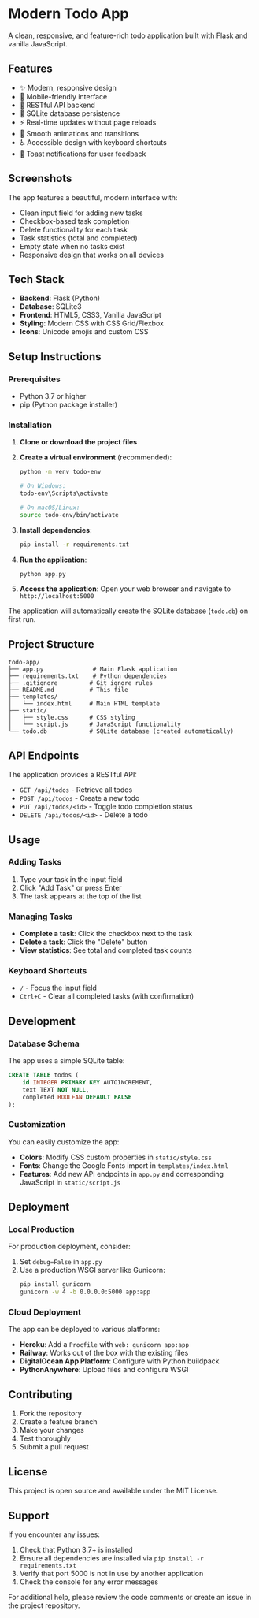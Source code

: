 # Modern Todo App

A clean, responsive, and feature-rich todo application built with Flask and vanilla JavaScript.

## Features

- ✨ Modern, responsive design
- 📱 Mobile-friendly interface
- 🎯 RESTful API backend
- 💾 SQLite database persistence
- ⚡ Real-time updates without page reloads
- 🎨 Smooth animations and transitions
- ♿ Accessible design with keyboard shortcuts
- 🔔 Toast notifications for user feedback

## Screenshots

The app features a beautiful, modern interface with:
- Clean input field for adding new tasks
- Checkbox-based task completion
- Delete functionality for each task
- Task statistics (total and completed)
- Empty state when no tasks exist
- Responsive design that works on all devices

## Tech Stack

- **Backend**: Flask (Python)
- **Database**: SQLite3
- **Frontend**: HTML5, CSS3, Vanilla JavaScript
- **Styling**: Modern CSS with CSS Grid/Flexbox
- **Icons**: Unicode emojis and custom CSS

## Setup Instructions

### Prerequisites

- Python 3.7 or higher
- pip (Python package installer)

### Installation

1. **Clone or download the project files**

2. **Create a virtual environment** (recommended):
   ```bash
   python -m venv todo-env
   
   # On Windows:
   todo-env\Scripts\activate
   
   # On macOS/Linux:
   source todo-env/bin/activate
   ```

3. **Install dependencies**:
   ```bash
   pip install -r requirements.txt
   ```

4. **Run the application**:
   ```bash
   python app.py
   ```

5. **Access the application**:
   Open your web browser and navigate to `http://localhost:5000`

The application will automatically create the SQLite database (`todo.db`) on first run.

## Project Structure

```
todo-app/
├── app.py              # Main Flask application
├── requirements.txt    # Python dependencies
├── .gitignore         # Git ignore rules
├── README.md          # This file
├── templates/
│   └── index.html     # Main HTML template
├── static/
│   ├── style.css      # CSS styling
│   └── script.js      # JavaScript functionality
└── todo.db            # SQLite database (created automatically)
```

## API Endpoints

The application provides a RESTful API:

- `GET /api/todos` - Retrieve all todos
- `POST /api/todos` - Create a new todo
- `PUT /api/todos/<id>` - Toggle todo completion status
- `DELETE /api/todos/<id>` - Delete a todo

## Usage

### Adding Tasks
1. Type your task in the input field
2. Click "Add Task" or press Enter
3. The task appears at the top of the list

### Managing Tasks
- **Complete a task**: Click the checkbox next to the task
- **Delete a task**: Click the "Delete" button
- **View statistics**: See total and completed task counts

### Keyboard Shortcuts
- `/` - Focus the input field
- `Ctrl+C` - Clear all completed tasks (with confirmation)

## Development

### Database Schema

The app uses a simple SQLite table:

```sql
CREATE TABLE todos (
    id INTEGER PRIMARY KEY AUTOINCREMENT,
    text TEXT NOT NULL,
    completed BOOLEAN DEFAULT FALSE
);
```

### Customization

You can easily customize the app:

- **Colors**: Modify CSS custom properties in `static/style.css`
- **Fonts**: Change the Google Fonts import in `templates/index.html`
- **Features**: Add new API endpoints in `app.py` and corresponding JavaScript in `static/script.js`

## Deployment

### Local Production

For production deployment, consider:

1. Set `debug=False` in `app.py`
2. Use a production WSGI server like Gunicorn:
   ```bash
   pip install gunicorn
   gunicorn -w 4 -b 0.0.0.0:5000 app:app
   ```

### Cloud Deployment

The app can be deployed to various platforms:

- **Heroku**: Add a `Procfile` with `web: gunicorn app:app`
- **Railway**: Works out of the box with the existing files
- **DigitalOcean App Platform**: Configure with Python buildpack
- **PythonAnywhere**: Upload files and configure WSGI

## Contributing

1. Fork the repository
2. Create a feature branch
3. Make your changes
4. Test thoroughly
5. Submit a pull request

## License

This project is open source and available under the MIT License.

## Support

If you encounter any issues:

1. Check that Python 3.7+ is installed
2. Ensure all dependencies are installed via `pip install -r requirements.txt`
3. Verify that port 5000 is not in use by another application
4. Check the console for any error messages

For additional help, please review the code comments or create an issue in the project repository.
